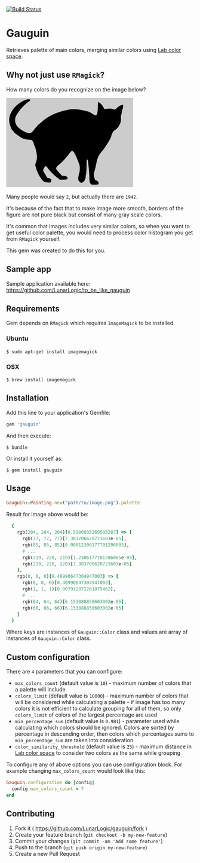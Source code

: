 [![Build Status](https://travis-ci.org/LunarLogic/gauguin.svg?branch=master)](https://travis-ci.org/LunarLogic/gauguin)

# Gauguin

Retrieves palette of main colors, merging similar colors using [Lab color space](http://en.wikipedia.org/wiki/Lab_color_space).

## Why not just use `RMagick`?

How many colors do you recognize on the image below?

![Black and white image](spec/support/pictures/gray_and_black.png)

Many people would say `2`, but actually there are `1942`.

It's because of the fact that to make image more smooth, borders of the figure are not pure black but consist of many gray scale colors.

It's common that images includes very similar colors, so when you want to get useful color palette, you would need to process color histogram you get from `RMagick` yourself.

This gem was created to do this for you.

## Sample app

Sample application available here: https://github.com/LunarLogic/to_be_like_gauguin

## Requirements

Gem depends on `RMagick` which requires `ImageMagick` to be installed.

### Ubuntu

    $ sudo apt-get install imagemagick

### OSX

    $ brew install imagemagick

## Installation

Add this line to your application's Gemfile:

```ruby
gem 'gauguin'
```

And then execute:

    $ bundle

Or install it yourself as:

    $ gem install gauguin

## Usage

```ruby
Gauguin::Painting.new("path/to/image.png").palette
```

Result for image above would be:

```ruby
  {
    rgb(204, 204, 204)[0.5900935269505287] => [
      rgb(77, 77, 77)[7.383706620723603e-05],
      rgb(85, 85, 85)[0.00012306177701206005],
      # ...
      rgb(219, 220, 219)[1.2306177701206005e-05],
      rgb(220, 220, 220)[7.383706620723603e-05]
    ],
    rgb(0, 0, 0)[0.40990647304947003] => [
      rgb(0, 0, 0)[0.40990647304947003],
      rgb(1, 1, 1)[0.007912872261875462],
      # ...
      rgb(64, 64, 64)[6.153088850603002e-05],
      rgb(66, 66, 66)[6.153088850603002e-05]
    ]
  }
```

Where keys are instances of `Gauguin::Color` class and values are array of instances of `Gauguin::Color` class.

## Custom configuration

There are `4` parameters that you can configure:

- `max_colors_count` (default value is `10`) - maximum number of colors that a palette will include
- `colors_limit` (default value is `10000`) - maximum number of colors that will be considered while calculating a palette - if image has too many colors it is not efficient to calculate grouping for all of them, so only `colors_limit` of colors of the largest percentage are used
- `min_percentage_sum` (default value is `0.981`) - parameter used while calculating which colors should be ignored. Colors are sorted by percentage in descending order, then colors which percentages sums to `min_percentage_sum` are taken into consideration
- `color_similarity_threshold` (default value is `25`) - maximum distance in [Lab color space](http://en.wikipedia.org/wiki/Lab_color_space) to consider two colors as the same while grouping

To configure any of above options you can use configuration block.
For example changing `max_colors_count` would look like this:

```ruby
Gauguin.configuration do |config|
  config.max_colors_count = 7
end
```

## Contributing

1. Fork it ( https://github.com/LunarLogic/gauguin/fork )
2. Create your feature branch (`git checkout -b my-new-feature`)
3. Commit your changes (`git commit -am 'Add some feature'`)
4. Push to the branch (`git push origin my-new-feature`)
5. Create a new Pull Request
